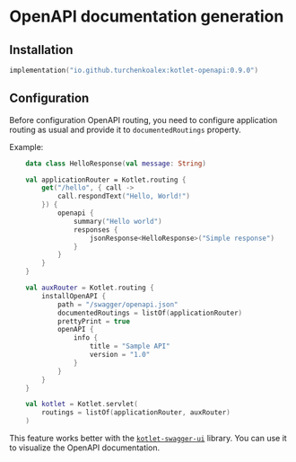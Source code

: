 # OpenAPI documentation generation

## Installation

```kotlin
implementation("io.github.turchenkoalex:kotlet-openapi:0.9.0")
```

## Configuration

Before configuration OpenAPI routing, you need to configure application routing as usual and provide it to `documentedRoutings` property.

Example:

```kotlin
    data class HelloResponse(val message: String)

    val applicationRouter = Kotlet.routing {
        get("/hello", { call ->
            call.respondText("Hello, World!")
        }) {
            openapi {
                summary("Hello world")
                responses {
                    jsonResponse<HelloResponse>("Simple response")
                }
            }
        }
    }

    val auxRouter = Kotlet.routing {
        installOpenAPI {
            path = "/swagger/openapi.json"
            documentedRoutings = listOf(applicationRouter)
            prettyPrint = true
            openAPI {
                info {
                    title = "Sample API"
                    version = "1.0"
                }
            }
        }
    }

    val kotlet = Kotlet.servlet(
        routings = listOf(applicationRouter, auxRouter)
    )
```

This feature works better with the [`kotlet-swagger-ui`](../swagger-ui/README.md) library. You can use it to visualize the OpenAPI documentation.
